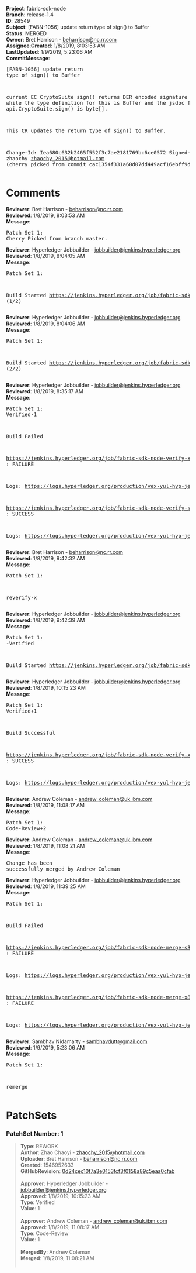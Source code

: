 <strong>Project</strong>: fabric-sdk-node</br><strong>Branch</strong>: release-1.4<br><strong>ID</strong>: 28549<br><strong>Subject</strong>: [FABN-1056] update return type of sign() to Buffer<br><strong>Status</strong>: MERGED<br><strong>Owner</strong>: Bret Harrison - beharrison@nc.rr.com<br><strong>Assignee</strong>:<strong>Created</strong>: 1/8/2019, 8:03:53 AM<br><strong>LastUpdated</strong>: 1/9/2019, 5:23:06 AM<br><strong>CommitMessage</strong>:<br><pre>[FABN-1056] update return type of sign() to Buffer

current EC CryptoSuite sign() returns DER encoded signature
in array while the type definition for this is Buffer and the
jsdoc for api.CryptoSuite.sign() is byte[].

This CR updates the return type of sign() to Buffer.

Change-Id: Iea680c632b2465f552f3c7ae2181769bc6ce0572
Signed-off-by: zhaochy <zhaochy_2015@hotmail.com>
(cherry picked from commit cac1354f331a60d07dd449acf16ebff9d5fb7907)
</pre><h1>Comments</h1><strong>Reviewer</strong>: Bret Harrison - beharrison@nc.rr.com<br><strong>Reviewed</strong>: 1/8/2019, 8:03:53 AM<br><strong>Message</strong>: <pre>Patch Set 1: Cherry Picked from branch master.</pre><strong>Reviewer</strong>: Hyperledger Jobbuilder - jobbuilder@jenkins.hyperledger.org<br><strong>Reviewed</strong>: 1/8/2019, 8:04:05 AM<br><strong>Message</strong>: <pre>Patch Set 1:

Build Started https://jenkins.hyperledger.org/job/fabric-sdk-node-verify-x86_64/1824/ (1/2)</pre><strong>Reviewer</strong>: Hyperledger Jobbuilder - jobbuilder@jenkins.hyperledger.org<br><strong>Reviewed</strong>: 1/8/2019, 8:04:06 AM<br><strong>Message</strong>: <pre>Patch Set 1:

Build Started https://jenkins.hyperledger.org/job/fabric-sdk-node-verify-s390x/430/ (2/2)</pre><strong>Reviewer</strong>: Hyperledger Jobbuilder - jobbuilder@jenkins.hyperledger.org<br><strong>Reviewed</strong>: 1/8/2019, 8:35:17 AM<br><strong>Message</strong>: <pre>Patch Set 1: Verified-1

Build Failed 

https://jenkins.hyperledger.org/job/fabric-sdk-node-verify-x86_64/1824/ : FAILURE

Logs: https://logs.hyperledger.org/production/vex-yul-hyp-jenkins-3/fabric-sdk-node-verify-x86_64/1824

https://jenkins.hyperledger.org/job/fabric-sdk-node-verify-s390x/430/ : SUCCESS

Logs: https://logs.hyperledger.org/production/vex-yul-hyp-jenkins-3/fabric-sdk-node-verify-s390x/430</pre><strong>Reviewer</strong>: Bret Harrison - beharrison@nc.rr.com<br><strong>Reviewed</strong>: 1/8/2019, 9:42:32 AM<br><strong>Message</strong>: <pre>Patch Set 1:

reverify-x</pre><strong>Reviewer</strong>: Hyperledger Jobbuilder - jobbuilder@jenkins.hyperledger.org<br><strong>Reviewed</strong>: 1/8/2019, 9:42:39 AM<br><strong>Message</strong>: <pre>Patch Set 1: -Verified

Build Started https://jenkins.hyperledger.org/job/fabric-sdk-node-verify-x86_64/1826/</pre><strong>Reviewer</strong>: Hyperledger Jobbuilder - jobbuilder@jenkins.hyperledger.org<br><strong>Reviewed</strong>: 1/8/2019, 10:15:23 AM<br><strong>Message</strong>: <pre>Patch Set 1: Verified+1

Build Successful 

https://jenkins.hyperledger.org/job/fabric-sdk-node-verify-x86_64/1826/ : SUCCESS

Logs: https://logs.hyperledger.org/production/vex-yul-hyp-jenkins-3/fabric-sdk-node-verify-x86_64/1826</pre><strong>Reviewer</strong>: Andrew Coleman - andrew_coleman@uk.ibm.com<br><strong>Reviewed</strong>: 1/8/2019, 11:08:17 AM<br><strong>Message</strong>: <pre>Patch Set 1: Code-Review+2</pre><strong>Reviewer</strong>: Andrew Coleman - andrew_coleman@uk.ibm.com<br><strong>Reviewed</strong>: 1/8/2019, 11:08:21 AM<br><strong>Message</strong>: <pre>Change has been successfully merged by Andrew Coleman</pre><strong>Reviewer</strong>: Hyperledger Jobbuilder - jobbuilder@jenkins.hyperledger.org<br><strong>Reviewed</strong>: 1/8/2019, 11:39:25 AM<br><strong>Message</strong>: <pre>Patch Set 1:

Build Failed 

https://jenkins.hyperledger.org/job/fabric-sdk-node-merge-s390x/158/ : FAILURE

Logs: https://logs.hyperledger.org/production/vex-yul-hyp-jenkins-3/fabric-sdk-node-merge-s390x/158

https://jenkins.hyperledger.org/job/fabric-sdk-node-merge-x86_64/179/ : FAILURE

Logs: https://logs.hyperledger.org/production/vex-yul-hyp-jenkins-3/fabric-sdk-node-merge-x86_64/179</pre><strong>Reviewer</strong>: Sambhav Nidamarty - sambhavdutt@gmail.com<br><strong>Reviewed</strong>: 1/9/2019, 5:23:06 AM<br><strong>Message</strong>: <pre>Patch Set 1:

remerge</pre><h1>PatchSets</h1><h3>PatchSet Number: 1</h3><blockquote><strong>Type</strong>: REWORK<br><strong>Author</strong>: Zhao Chaoyi - zhaochy_2015@hotmail.com<br><strong>Uploader</strong>: Bret Harrison - beharrison@nc.rr.com<br><strong>Created</strong>: 1546952633<br><strong>GitHubRevision</strong>: [0d24cec10f7a3e0153fcf3f0158a89c5eaa0cfab](https://github.com/hyperledger/fabric-sdk-node/commit/0d24cec10f7a3e0153fcf3f0158a89c5eaa0cfab)<br><br><strong>Approver</strong>: Hyperledger Jobbuilder - jobbuilder@jenkins.hyperledger.org<br><strong>Approved</strong>: 1/8/2019, 10:15:23 AM<br><strong>Type</strong>: Verified<br><strong>Value</strong>: 1<br><br><strong>Approver</strong>: Andrew Coleman - andrew_coleman@uk.ibm.com<br><strong>Approved</strong>: 1/8/2019, 11:08:17 AM<br><strong>Type</strong>: Code-Review<br><strong>Value</strong>: 1<br><br><strong>MergedBy</strong>: Andrew Coleman<br><strong>Merged</strong>: 1/8/2019, 11:08:21 AM<br><br></blockquote>